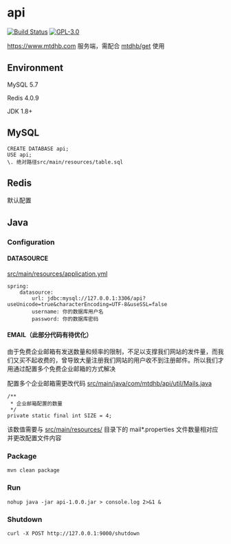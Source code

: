 # api

[![Build Status](https://travis-ci.com/mtdhb/api.svg?branch=master)](https://travis-ci.com/mtdhb/api)
[![GPL-3.0](https://img.shields.io/badge/license-GPL--3.0-blue.svg)](LICENSE)

https://www.mtdhb.com 服务端，需配合 [mtdhb/get](https://github.com/mtdhb/get) 使用

## Environment

MySQL 5.7

Redis 4.0.9

JDK 1.8+

## MySQL

```
CREATE DATABASE api;
USE api;
\. 绝对路径src/main/resources/table.sql
```

## Redis

默认配置

## Java

### Configuration
#### DATASOURCE

[src/main/resources/application.yml](src/main/resources/application.yml)

```
spring:
    datasource:
        url: jdbc:mysql://127.0.0.1:3306/api?useUnicode=true&characterEncoding=UTF-8&useSSL=false
        username: 你的数据库用户名
        password: 你的数据库密码
```

#### EMAIL（此部分代码有待优化）

由于免费企业邮箱有发送数量和频率的限制，不足以支撑我们网站的发件量，而我们又买不起收费的，曾导致大量注册我们网站的用户收不到注册邮件。所以我们才用通过配置多个免费企业邮箱的方式解决

配置多个企业邮箱需更改代码 
[src/main/java/com/mtdhb/api/util/Mails.java](src/main/java/com/mtdhb/api/util/Mails.java)

```
/**
 * 企业邮箱配置的数量
 */
private static final int SIZE = 4;
```
该数值需要与 [src/main/resources/](src/main/resources/) 目录下的 mail*.properties 文件数量相对应并更改配置文件内容

### Package

```
mvn clean package
```

### Run

```
nohup java -jar api-1.0.0.jar > console.log 2>&1 &
```

### Shutdown

```
curl -X POST http://127.0.0.1:9000/shutdown
```



